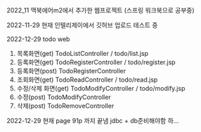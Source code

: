 2022_11
맥북에어m2에서 추가한 웹프로젝트 (스프링 워크북으로 공부중)


2022-11-29 현재 인텔리제이에서 깃허브 업로드 테스트 중 



2022-12-29 todo web 
1. 목록화면(get)
   TodoListController / todo/list.jsp
2. 등록화면(get)
   TodoRegisterController / todo/register.jsp 
3. 등록화면(post)
   TodoRegisterController 
4. 조회화면(get)
   TodoReadController / todo/read.jsp
5. 수정/삭제 화면(get)
   TodoModifyController / todo/modify.jsp
6. 수정(post)
   TodoModifyController 
7. 삭제(post)
   TodoRemoveController 


2022-12-29 
현재 page 91p 까지 끝냄 
jdbc + db준비해야함 하... 


